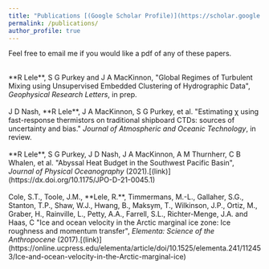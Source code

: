 ```yaml
---
title: "Publications [(Google Scholar Profile)](https://scholar.google.com/citations?user=anYh46oAAAAJ&hl=en)"
permalink: /publications/
author_profile: true
---
```

Feel free to email me if you would like a pdf of any of these papers.

<br>
**R Lele**, S G Purkey and J A MacKinnon, "Global Regimes of Turbulent Mixing using Unsupervised Embedded
Clustering of Hydrographic Data", <i>Geophysical Research Letters</i>, in prep.
<br>

<br>
J D Nash, **R Lele**, J A MacKinnon, S G Purkey, et al. "Estimating χ using fast-response thermistors on traditional
shipboard CTDs: sources of uncertainty and bias." <i>Journal of Atmospheric and Oceanic Technology</i>, in review.
<br>

<br>
**R Lele**, S G Purkey, J D Nash, J A MacKinnon, A M Thurnherr, C B Whalen, et al. "Abyssal Heat Budget in the
Southwest Pacific Basin", <i>Journal of Physical Oceanography</i> (2021).[(link)](https://dx.doi.org/10.1175/JPO-D-21-0045.1)
<br>  
  

<br>
Cole, S.T., Toole, J.M., **Lele, R.**, Timmermans, M.-L., Gallaher, S.G., Stanton, T.P., Shaw, W.J., Hwang, B., Maksym, T., Wilkinson, J.P., Ortiz, M., Graber, H., Rainville, L., Petty, A.A., Farrell, S.L., Richter-Menge, J.A. and Haas, C "Ice and ocean velocity in the Arctic marginal ice zone: Ice roughness and momentum transfer", 
<i> Elementa: Science of the Anthropocene</i> (2017).[(link)](https://online.ucpress.edu/elementa/article/doi/10.1525/elementa.241/112453/Ice-and-ocean-velocity-in-the-Arctic-marginal-ice)
<br> 
